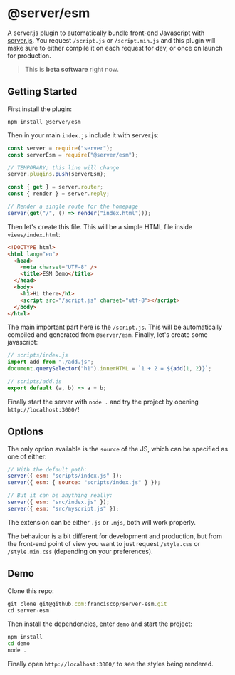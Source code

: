 # @server/esm

A server.js plugin to automatically bundle front-end Javascript with [server.js](https://serverjs.io/). You request `/script.js` or `/script.min.js` and this plugin will make sure to either compile it on each request for dev, or once on launch for production.

> This is **beta software** right now.

## Getting Started

First install the plugin:

```
npm install @server/esm
```

Then in your main `index.js` include it with server.js:

```js
const server = require("server");
const serverEsm = require("@server/esm");

// TEMPORARY; this line will change
server.plugins.push(serverEsm);

const { get } = server.router;
const { render } = server.reply;

// Render a single route for the homepage
server(get("/", () => render("index.html")));
```

Then let's create this file. This will be a simple HTML file inside `views/index.html`:

```html
<!DOCTYPE html>
<html lang="en">
  <head>
    <meta charset="UTF-8" />
    <title>ESM Demo</title>
  </head>
  <body>
    <h1>Hi there</h1>
    <script src="/script.js" charset="utf-8"></script>
  </body>
</html>
```

The main important part here is the `/script.js`. This will be automatically compiled and generated from `@server/esm`. Finally, let's create some javascript:

```js
// scripts/index.js
import add from "./add.js";
document.querySelector("h1").innerHTML = `1 + 2 = ${add(1, 2)}`;
```

```js
// scripts/add.js
export default (a, b) => a + b;
```

Finally start the server with `node .` and try the project by opening `http://localhost:3000/`!

## Options

The only option available is the `source` of the JS, which can be specified as one of either:

```js
// With the default path:
server({ esm: "scripts/index.js" });
server({ esm: { source: "scripts/index.js" } });

// But it can be anything really:
server({ esm: "src/index.js" });
server({ esm: "src/myscript.js" });
```

The extension can be either `.js` or `.mjs`, both will work properly.

The behaviour is a bit different for development and production, but from the front-end point of view you want to just request `/style.css` or `/style.min.css` (depending on your preferences).

## Demo

Clone this repo:

```js
git clone git@github.com:franciscop/server-esm.git
cd server-esm
```

Then install the dependencies, enter `demo` and start the project:

```bash
npm install
cd demo
node .
```

Finally open `http://localhost:3000/` to see the styles being rendered.
